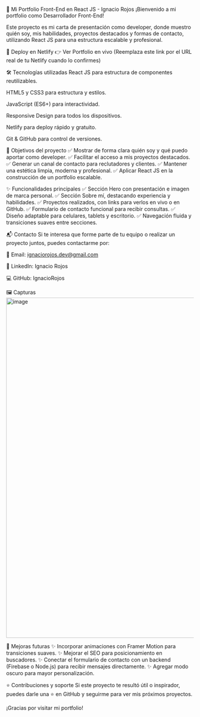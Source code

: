 🌟 Mi Portfolio Front-End en React JS - Ignacio Rojos
¡Bienvenido a mi portfolio como Desarrollador Front-End!

Este proyecto es mi carta de presentación como developer, donde muestro quién soy, mis habilidades, proyectos destacados y formas de contacto, utilizando React JS para una estructura escalable y profesional.

🚀 Deploy en Netlify
👉 Ver Portfolio en vivo
(Reemplaza este link por el URL real de tu Netlify cuando lo confirmes)

🛠️ Tecnologías utilizadas
React JS para estructura de componentes reutilizables.

HTML5 y CSS3 para estructura y estilos.

JavaScript (ES6+) para interactividad.

Responsive Design para todos los dispositivos.

Netlify para deploy rápido y gratuito.

Git & GitHub para control de versiones.

🎯 Objetivos del proyecto
✅ Mostrar de forma clara quién soy y qué puedo aportar como developer.
✅ Facilitar el acceso a mis proyectos destacados.
✅ Generar un canal de contacto para reclutadores y clientes.
✅ Mantener una estética limpia, moderna y profesional.
✅ Aplicar React JS en la construcción de un portfolio escalable.

✨ Funcionalidades principales
✅ Sección Hero con presentación e imagen de marca personal.
✅ Sección Sobre mí, destacando experiencia y habilidades.
✅ Proyectos realizados, con links para verlos en vivo o en GitHub.
✅ Formulario de contacto funcional para recibir consultas.
✅ Diseño adaptable para celulares, tablets y escritorio.
✅ Navegación fluida y transiciones suaves entre secciones.

📬 Contacto
Si te interesa que forme parte de tu equipo o realizar un proyecto juntos, puedes contactarme por:

📧 Email: ignaciorojos.dev@gmail.com

💼 LinkedIn: Ignacio Rojos

💻 GitHub: IgnacioRojos

🖼️ Capturas
<img width="1919" height="911" alt="image" src="https://github.com/user-attachments/assets/b47d92a1-6870-46dd-893a-903a22a8080c" />


🔮 Mejoras futuras
✨ Incorporar animaciones con Framer Motion para transiciones suaves.
✨ Mejorar el SEO para posicionamiento en buscadores.
✨ Conectar el formulario de contacto con un backend (Firebase o Node.js) para recibir mensajes directamente.
✨ Agregar modo oscuro para mayor personalización.

⭐ Contribuciones y soporte
Si este proyecto te resultó útil o inspirador, puedes darle una ⭐ en GitHub y seguirme para ver mis próximos proyectos.

¡Gracias por visitar mi portfolio!
